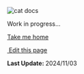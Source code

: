 <section class="lesli-parche-working">
    <img alt="cat docs" src="/images/cats/dev.png" />
    <p>Work in progress...</p>
    <a href="/">Take me home</a>
</section>

<section class="lesli-markdown-info">
    <p><a target="blank" href="https://github.com/LesliTech/LesliShield/tree/master/docs/dashboards.md"><i class="ri-external-link-fill"></i>&nbsp;Edit this page</a><p/>
    <p><b>Last Update: </b>2024/11/03</p>
</section>

<!-- This code was automatically generated -->
<!-- to update this docs please run rake docs:build -->

